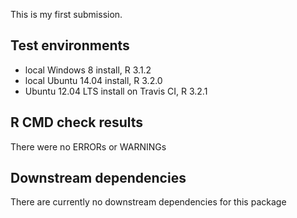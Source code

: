 This is my first submission.

## Test environments
* local Windows 8 install, R 3.1.2
* local Ubuntu 14.04 install, R 3.2.0
* Ubuntu 12.04 LTS install on Travis CI, R 3.2.1

## R CMD check results
There were no ERRORs or WARNINGs

## Downstream dependencies
There are currently no downstream dependencies for this package